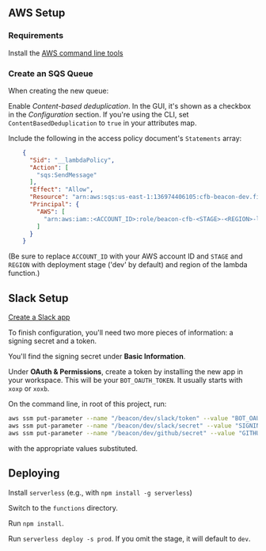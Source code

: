 ## AWS Setup

### Requirements

Install the [AWS command line tools](https://aws.amazon.com/cli/)

### Create an SQS Queue

When creating the new queue:

Enable *Content-based deduplication*. In the GUI, it's shown as a checkbox in
the *Configuration* section. If you're using the CLI, set
`ContentBasedDeduplication` to `true` in your attributes map.

Include the following in the access policy document's `Statements` array:

```json
    {
      "Sid": "__lambdaPolicy",
      "Action": [
        "sqs:SendMessage"
      ],
      "Effect": "Allow",
      "Resource": "arn:aws:sqs:us-east-1:136974406105:cfb-beacon-dev.fifo",
      "Principal": {
        "AWS": [
          "arn:aws:iam::<ACCOUNT_ID>:role/beacon-cfb-<STAGE>-<REGION>-lambdaRole"
        ]
      }
    }
```

(Be sure to replace `ACCOUNT_ID` with your AWS account ID and `STAGE` and
`REGION` with deployment stage ('dev' by default) and region of the lambda
function.)

## Slack Setup

[Create a Slack app](https://api.slack.com/apps?new_app=1)

To finish configuration, you'll need two more pieces of information: a signing
secret and a token.

You'll find the signing secret under **Basic Information**.

Under **OAuth & Permissions**, create a token by installing the new app in your
workspace. This will be your `BOT_OAUTH_TOKEN`. It usually starts with `xoxp` or
`xoxb`.

On the command line, in root of this project, run:

```bash
aws ssm put-parameter --name "/beacon/dev/slack/token" --value "BOT_OAUTH_TOKEN" --type SecureString
aws ssm put-parameter --name "/beacon/dev/slack/secret" --value "SIGNING_SECRET" --type SecureString
aws ssm put-parameter --name "/beacon/dev/github/secret" --value "GITHUB_SECRET" --type SecureString
```

with the appropriate values substituted.

## Deploying

Install `serverless` (e.g., with `npm install -g serverless`)

Switch to the `functions` directory.

Run `npm install`.

Run `serverless deploy -s prod`. If you omit the stage, it will default to `dev`.
